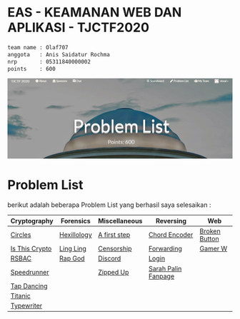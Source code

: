 # EAS - KEAMANAN WEB DAN APLIKASI - TJCTF2020

```
team name : Olaf707
anggota   : Anis Saidatur Rochma
nrp       : 05311840000002
points    : 600
```
![](poin.png)

# Problem List
berikut adalah beberapa Problem List yang berhasil saya selesaikan : 

Cryptography  | Forensics | Miscellaneous | Reversing | Web 
------------  | --------- | ------------- | --------- | ----
[Circles](https://github.com/nissyua/TJCTF2020/tree/master/Cryptography/Circles)  | [Hexillology](https://github.com/nissyua/TJCTF2020/tree/master/Forensics/Hexillology) | [A first step](https://github.com/nissyua/TJCTF2020/tree/master/Miscellaneous/A%20First%20Step) | [Chord Encoder](https://github.com/nissyua/TJCTF2020/tree/master/Reversing/Chord%20Encoder) | [Broken Button](https://github.com/nissyua/TJCTF2020/tree/master/Web/Broken%20Button)
[Is This Crypto](https://github.com/nissyua/TJCTF2020/tree/master/Cryptography/Is%20This%20Crypto)  | [Ling Ling](https://github.com/nissyua/TJCTF2020/tree/master/Forensics/Ling%20Ling) | [Censorship](https://github.com/nissyua/TJCTF2020/tree/master/Miscellaneous/Censorship) | [Forwarding](https://github.com/nissyua/TJCTF2020/tree/master/Reversing/Forwarding) | [Gamer W](https://github.com/nissyua/TJCTF2020/tree/master/Web/Gamer%20W)
[RSBAC](https://github.com/nissyua/TJCTF2020/tree/master/Cryptography/RSBAC)       |  [Rap God](https://github.com/nissyua/TJCTF2020/tree/master/Forensics/Rap%20God) | [Discord](https://github.com/nissyua/TJCTF2020/tree/master/Miscellaneous/Discord) | [Login](https://github.com/nissyua/TJCTF2020/tree/master/Web/Login)
[Speedrunner](https://github.com/nissyua/TJCTF2020/tree/master/Cryptography/Speedrunner) | | [Zipped Up](https://github.com/nissyua/TJCTF2020/tree/master/Miscellaneous/Zipped%20Up)  | [Sarah Palin Fanpage](ua/TJCTF2020/tree/master/Web/Sarah%20Palin%20Fanpage)
[Tap Dancing](https://github.com/nissyua/TJCTF2020/tree/master/Cryptography/Tap%20Dancing) |
[Titanic](https://github.com/nissyua/TJCTF2020/tree/master/Cryptography/Titanic)     |
[Typewriter](https://github.com/nissyua/TJCTF2020/tree/master/Cryptography/Typewriter)  |
